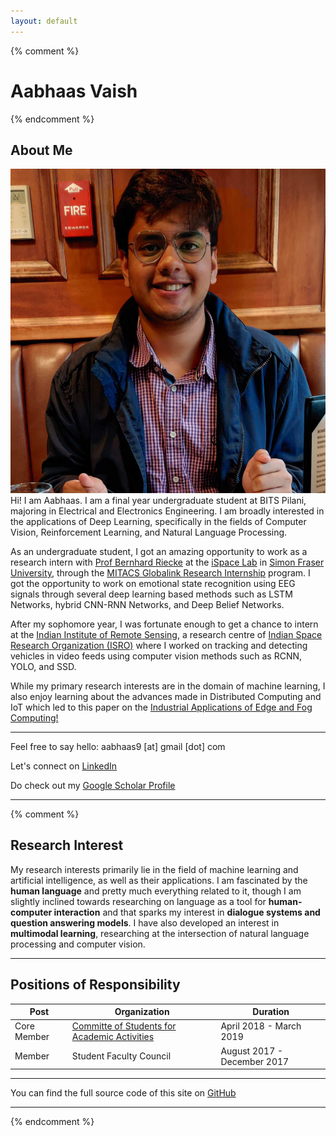 ```yaml
---
layout: default
---
```

{% comment %} 
# Aabhaas Vaish
{% endcomment %} 
## About Me
<img class="profile-picture" src="av_new.jpg">
Hi! I am Aabhaas. I am a final year undergraduate student at BITS Pilani, majoring in Electrical and Electronics Engineering. I am broadly interested in the applications of Deep Learning, specifically in the fields of Computer Vision, Reinforcement Learning, and Natural Language Processing.

As an undergraduate student, I got an amazing opportunity to work as a research intern with [Prof Bernhard Riecke](http://ispace.iat.sfu.ca/riecke/) at the [iSpace Lab](http://ispace.iat.sfu.ca/) in [Simon Fraser University](http://www.sfu.ca/), through the [MITACS Globalink Research Internship](https://www.mitacs.ca/en/programs/globalink/globalink-research-internship) program. I got the opportunity to work on emotional state recognition using EEG signals through several deep learning based methods such as LSTM Networks, hybrid CNN-RNN Networks, and Deep Belief Networks.

After my sophomore year, I was fortunate enough to get a chance to intern at the [Indian Institute of Remote Sensing](https://www.iirs.gov.in/), a research centre of [Indian Space Research Organization (ISRO)](https://www.isro.gov.in/) where I worked on tracking and detecting vehicles in video feeds using computer vision methods such as RCNN, YOLO, and SSD.

While my primary research interests are in the domain of machine learning, I also enjoy learning about the advances made in Distributed Computing and IoT which led to this paper on the [Industrial Applications of Edge and Fog Computing!](https://arxiv.org/abs/1912.00595)

---
Feel free to say hello: aabhaas9 [at] gmail [dot] com

Let's connect on [LinkedIn](https://www.linkedin.com/in/aabhaas-vaish/)

Do check out my [Google Scholar Profile](https://scholar.google.com/citations?user=RZFBI7sAAAAJ&hl=en)

---

{% comment %} 
## Research Interest

My research interests primarily lie in the field of machine learning and artificial intelligence, as well as their applications. I am fascinated by the **human language** and pretty much everything related to it, though I am slightly inclined towards researching on language as a tool for **human-computer interaction** and that sparks my interest in **dialogue systems and question answering models**. I have also developed an interest in **multimodal learning**, researching at the intersection of natural language processing and computer vision.

---

## Positions of Responsibility

Post | Organization | Duration
--- | --- | ---
Core Member | [Committe of Students for Academic Activities](https://www.linkedin.com/in/costaa-apogee-bits-pilani-1b2267187/) | April 2018 - March 2019
Member | Student Faculty Council | August 2017 - December 2017

---
You can find the full source code of this site on [GitHub](https://github.com/aabhaas-vaish/aabhaas-vaish.github.io)

---
{% endcomment %}
